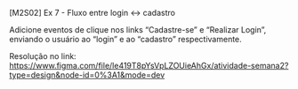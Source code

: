 [M2S02] Ex 7 - Fluxo entre login <-> cadastro

Adicione eventos de clique nos links “Cadastre-se” e “Realizar Login”, enviando o usuário ao “login” e ao “cadastro” respectivamente.

Resolução no link: https://www.figma.com/file/le419T8pYsVpLZOUieAhGx/atividade-semana2?type=design&node-id=0%3A1&mode=dev